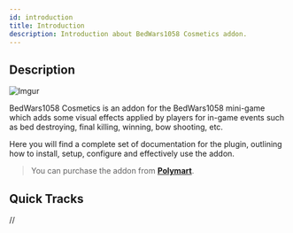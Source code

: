 ```yaml
---
id: introduction
title: Introduction
description: Introduction about BedWars1058 Cosmetics addon.
---
```


## Description

![Imgur](https://imgur.com/HrwOytG.png)

BedWars1058 Cosmetics is an addon for the BedWars1058 mini-game which adds some visual effects applied by players for in-game events such as bed destroying, final killing, winning, bow shooting, etc.

Here you will find a complete set of documentation for the plugin, outlining how to install, setup, configure and effectively use the addon.

> You can purchase the addon from **[Polymart](https://polymart.org/r/1619)**.

## Quick Tracks

//
